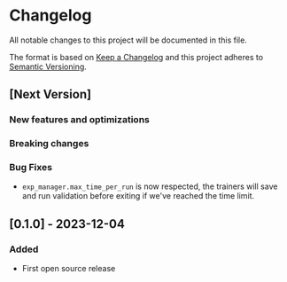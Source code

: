 # Changelog
All notable changes to this project will be documented in this file.

The format is based on [Keep a Changelog](https://keepachangelog.com/en/1.0.0/) and this project adheres to [Semantic Versioning](https://semver.org/spec/v2.0.0.html).

## [Next Version]

### New features and optimizations

### Breaking changes

### Bug Fixes
- `exp_manager.max_time_per_run` is now respected, the trainers will save and run validation before exiting if we've reached the time limit.

## [0.1.0] - 2023-12-04
### Added
- First open source release
